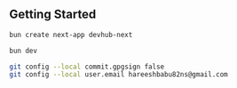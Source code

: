## Getting Started

```bash
bun create next-app devhub-next

bun dev

git config --local commit.gpgsign false
git config --local user.email hareeshbabu82ns@gmail.com
```
